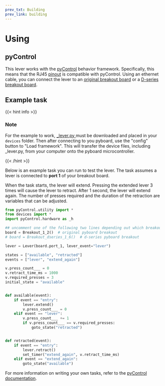 ```yaml
---
prev_txt: Building
prev_link: building
---
```

# Using

## pyControl

This lever works with the [pyControl](https://pycontrol.readthedocs.io/en/latest/) behavior framework. 
Specifically, this means that the RJ45 [pinout](https://pycontrol.readthedocs.io/en/latest/user-guide/hardware/#behaviour-ports) is compatible with pyControl. 
Using an ethernet cable, you can connect the lever to an [original breakout board](https://open-ephys.org/pycontrol/pycontrol)  or a [D-series breakout board](https://karpova-lab.github.io/pyControl-D-Series-Breakout/index.html). 

## Example task

{{< hint info >}}
### <i class="fas fa-info-circle"></i> Note
For the example to work,  <a href="_lever.py" download > <i class="fa fa-download"></i>_lever.py </a> must be downloaded and placed in your `devices` folder. 
Then after connecting to you pyboard, use the "config" button to "Load framework".
This will transfer the device files, including _lever.py, from your computer onto the pyboard microcontroller.


{{< /hint >}}


Below is an example task you can run to test the lever. 
The task assumes a lever is connected to **port 1** of your breakout board.

When the task starts, the lever will extend. 
Pressing the extended lever 3 times will cause the lever to retract.
After 1 second, the lever will extend again.
The number of presses required and the duration of the retraction are variables that can be adjusted.

``` python
from pyControl.utility import *
from devices import *
import pyControl.hardware as _h

## uncomment one of the following two lines depending out which breakout board you are using
board = Breakout_1_2()  # original pyboard breakout
# board = Breakout_dseries_1_6()  # d-series pyboard breakout

lever = Lever(board.port_1, lever_event="lever")

states = ["available", "retracted"]
events = ["lever", "extend_again"]

v.press_count___ = 0
v.retract_time_ms = 1000
v.required_presses = 3
initial_state = "available"


def available(event):
    if event == "entry":
        lever.extend()
        v.press_count___ = 0
    elif event == "lever":
        v.press_count___ += 1
        if v.press_count___ == v.required_presses:
            goto_state("retracted")


def retracted(event):
    if event == "entry":
        lever.retract()
        set_timer("extend_again", v.retract_time_ms)
    elif event == "extend_again":
        goto_state("available")
```

For more information on writing your own tasks, refer to the  [pyControl documentation](https://pycontrol.readthedocs.io/en/latest/user-guide/programming-tasks/).

